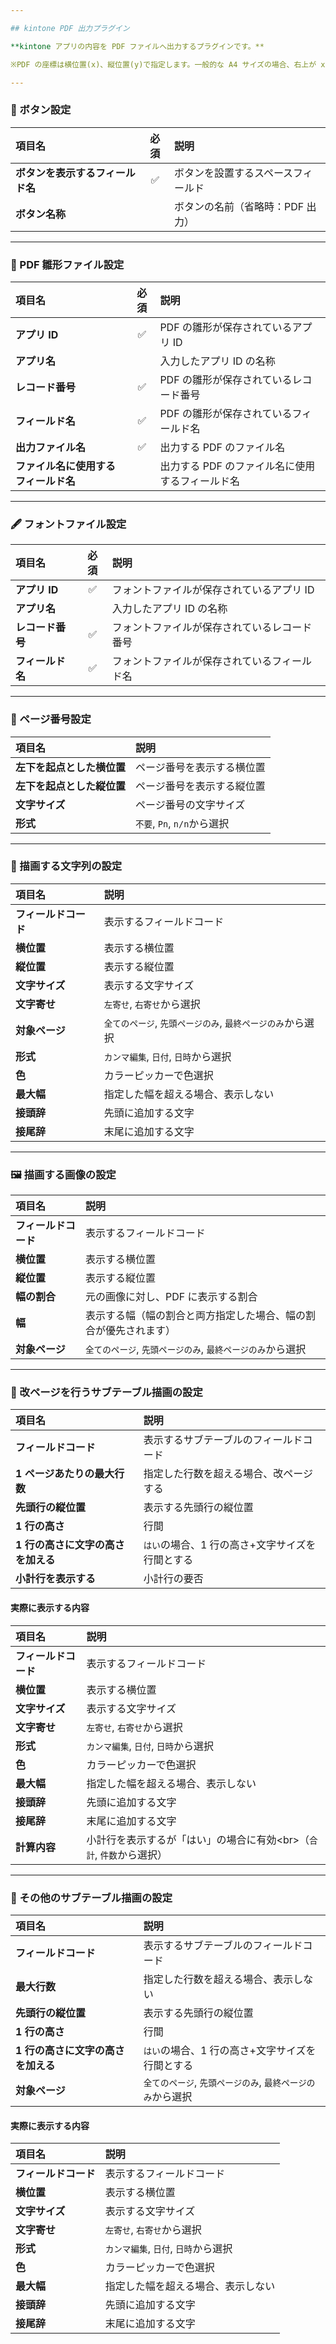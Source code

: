 ```yaml
---

## kintone PDF 出力プラグイン

**kintone アプリの内容を PDF ファイルへ出力するプラグインです。**

※PDF の座標は横位置(x)、縦位置(y)で指定します。一般的な A4 サイズの場合、右上が x=595, y=842 となります。

---
```


### 📌 ボタン設定

| 項目名                           | 必須 | 説明                               |
| :------------------------------- | :--: | :--------------------------------- |
| **ボタンを表示するフィールド名** |  ✅  | ボタンを設置するスペースフィールド |
| **ボタン名称**                   |      | ボタンの名前（省略時：PDF 出力）   |

---

### 📄 PDF 雛形ファイル設定

| 項目名                               | 必須 | 説明                                            |
| :----------------------------------- | :--: | :---------------------------------------------- |
| **アプリ ID**                        |  ✅  | PDF の雛形が保存されているアプリ ID             |
| **アプリ名**                         |      | 入力したアプリ ID の名称                        |
| **レコード番号**                     |  ✅  | PDF の雛形が保存されているレコード番号          |
| **フィールド名**                     |  ✅  | PDF の雛形が保存されているフィールド名          |
| **出力ファイル名**                   |  ✅  | 出力する PDF のファイル名                       |
| **ファイル名に使用するフィールド名** |      | 出力する PDF のファイル名に使用するフィールド名 |

---

### 🖋️ フォントファイル設定

| 項目名           | 必須 | 説明                                         |
| :--------------- | :--: | :------------------------------------------- |
| **アプリ ID**    |  ✅  | フォントファイルが保存されているアプリ ID    |
| **アプリ名**     |      | 入力したアプリ ID の名称                     |
| **レコード番号** |  ✅  | フォントファイルが保存されているレコード番号 |
| **フィールド名** |  ✅  | フォントファイルが保存されているフィールド名 |

---

### 🔢 ページ番号設定

| 項目名                     | 説明                        |
| :------------------------- | :-------------------------- |
| **左下を起点とした横位置** | ページ番号を表示する横位置  |
| **左下を起点とした縦位置** | ページ番号を表示する縦位置  |
| **文字サイズ**             | ページ番号の文字サイズ      |
| **形式**                   | `不要`, `Pn`, `n/n`から選択 |

---

### 📝 描画する文字列の設定

| 項目名               | 説明                                                       |
| :------------------- | :--------------------------------------------------------- |
| **フィールドコード** | 表示するフィールドコード                                   |
| **横位置**           | 表示する横位置                                             |
| **縦位置**           | 表示する縦位置                                             |
| **文字サイズ**       | 表示する文字サイズ                                         |
| **文字寄せ**         | `左寄せ`, `右寄せ`から選択                                 |
| **対象ページ**       | `全てのページ`, `先頭ページのみ`, `最終ページのみ`から選択 |
| **形式**             | `カンマ編集`, `日付`, `日時`から選択                       |
| **色**               | カラーピッカーで色選択                                     |
| **最大幅**           | 指定した幅を超える場合、表示しない                         |
| **接頭辞**           | 先頭に追加する文字                                         |
| **接尾辞**           | 末尾に追加する文字                                         |

---

### 🖼️ 描画する画像の設定

| 項目名               | 説明                                                             |
| :------------------- | :--------------------------------------------------------------- |
| **フィールドコード** | 表示するフィールドコード                                         |
| **横位置**           | 表示する横位置                                                   |
| **縦位置**           | 表示する縦位置                                                   |
| **幅の割合**         | 元の画像に対し、PDF に表示する割合                               |
| **幅**               | 表示する幅（幅の割合と両方指定した場合、幅の割合が優先されます） |
| **対象ページ**       | `全てのページ`, `先頭ページのみ`, `最終ページのみ`から選択       |

---

### 📃 改ページを行うサブテーブル描画の設定

| 項目名                             | 説明                                            |
| :--------------------------------- | :---------------------------------------------- |
| **フィールドコード**               | 表示するサブテーブルのフィールドコード          |
| **1 ページあたりの最大行数**       | 指定した行数を超える場合、改ページする          |
| **先頭行の縦位置**                 | 表示する先頭行の縦位置                          |
| **1 行の高さ**                     | 行間                                            |
| **1 行の高さに文字の高さを加える** | `はい`の場合、1 行の高さ+文字サイズを行間とする |
| **小計行を表示する**               | 小計行の要否                                    |

#### 実際に表示する内容

| 項目名               | 説明                                                                   |
| :------------------- | :--------------------------------------------------------------------- |
| **フィールドコード** | 表示するフィールドコード                                               |
| **横位置**           | 表示する横位置                                                         |
| **文字サイズ**       | 表示する文字サイズ                                                     |
| **文字寄せ**         | `左寄せ`, `右寄せ`から選択                                             |
| **形式**             | `カンマ編集`, `日付`, `日時`から選択                                   |
| **色**               | カラーピッカーで色選択                                                 |
| **最大幅**           | 指定した幅を超える場合、表示しない                                     |
| **接頭辞**           | 先頭に追加する文字                                                     |
| **接尾辞**           | 末尾に追加する文字                                                     |
| **計算内容**         | 小計行を表示するが「はい」の場合に有効\<br\>（`合計`, `件数`から選択） |

---

### 📃 その他のサブテーブル描画の設定

| 項目名                             | 説明                                                       |
| :--------------------------------- | :--------------------------------------------------------- |
| **フィールドコード**               | 表示するサブテーブルのフィールドコード                     |
| **最大行数**                       | 指定した行数を超える場合、表示しない                       |
| **先頭行の縦位置**                 | 表示する先頭行の縦位置                                     |
| **1 行の高さ**                     | 行間                                                       |
| **1 行の高さに文字の高さを加える** | `はい`の場合、1 行の高さ+文字サイズを行間とする            |
| **対象ページ**                     | `全てのページ`, `先頭ページのみ`, `最終ページのみ`から選択 |

#### 実際に表示する内容

| 項目名               | 説明                                 |
| :------------------- | :----------------------------------- |
| **フィールドコード** | 表示するフィールドコード             |
| **横位置**           | 表示する横位置                       |
| **文字サイズ**       | 表示する文字サイズ                   |
| **文字寄せ**         | `左寄せ`, `右寄せ`から選択           |
| **形式**             | `カンマ編集`, `日付`, `日時`から選択 |
| **色**               | カラーピッカーで色選択               |
| **最大幅**           | 指定した幅を超える場合、表示しない   |
| **接頭辞**           | 先頭に追加する文字                   |
| **接尾辞**           | 末尾に追加する文字                   |
